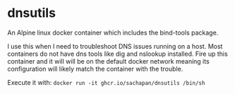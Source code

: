 # dnsutils
An Alpine linux docker container which includes the bind-tools package.

I use this when I need to troubleshoot DNS issues running on a host.  Most containers do not have dns tools like dig and nslookup installed.  Fire up this container and it will will be on the default docker network meaning its configuration will likely match the container with the trouble.

Execute it with:
`docker run -it ghcr.io/sachapan/dnsutils /bin/sh`
